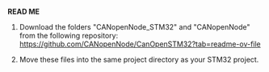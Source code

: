 **READ ME**

1. Download the folders "CANopenNode_STM32" and "CANopenNode" from the following repository:
https://github.com/CANopenNode/CanOpenSTM32?tab=readme-ov-file

2. Move these files into the same project directory as your STM32 project.
